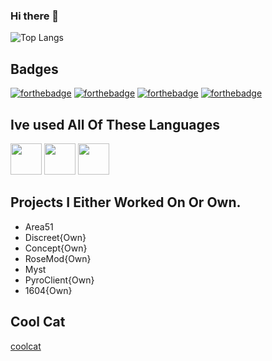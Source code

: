 ### Hi there 👋

![Top Langs](https://github-readme-stats.vercel.app/api/top-langs/?username=LimeAndPyro&theme=dark&layout=compact)

## Badges

  [![forthebadge](https://forthebadge.com/images/badges/it-works-why.svg)](https://forthebadge.com)
  [![forthebadge](https://forthebadge.com/images/badges/made-with-c-sharp.svg)](https://forthebadge.com)
  [![forthebadge](https://forthebadge.com/images/badges/made-with-javascript.svg)](https://forthebadge.com)
  [![forthebadge](https://forthebadge.com/images/badges/made-with-python.svg)](https://forthebadge.com)

## Ive used All Of These Languages
 <img src="https://cdn.jsdelivr.net/gh/devicons/devicon/icons/python/python-plain.svg" width="50px" />
 <img src="https://cdn.jsdelivr.net/gh/devicons/devicon/icons/javascript/javascript-plain.svg" width="50px" />
 <img src="https://cdn.jsdelivr.net/gh/devicons/devicon/icons/csharp/csharp-plain.svg" width="50px" />
 
## Projects I Either Worked On Or Own.

- Area51
- Discreet{Own}
- Concept{Own}
- RoseMod{Own}
- Myst
- PyroClient{Own}
- 1604{Own}

## Cool Cat

[coolcat](https://c.tenor.com/y4Ie8h0H-TwAAAAC/cat-typing.gif)



